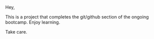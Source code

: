 Hey, 

This is a project that completes the git/github section of the ongoing bootcamp. 
Enjoy learning. 

Take care. 

